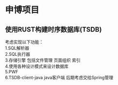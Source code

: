 # 申博项目

## 使用RUST构建时序数据库(TSDB)

考虑实现以下功能：    
1.SQL解析器    
2.SQL执行器    
3.存储引擎 包括文件管理 页面组织 索引    
4.使用各种设计模式来设计数据库  
5.PWF    
6.TSDB-client-java  java客户端 后期考虑交给Spring管理